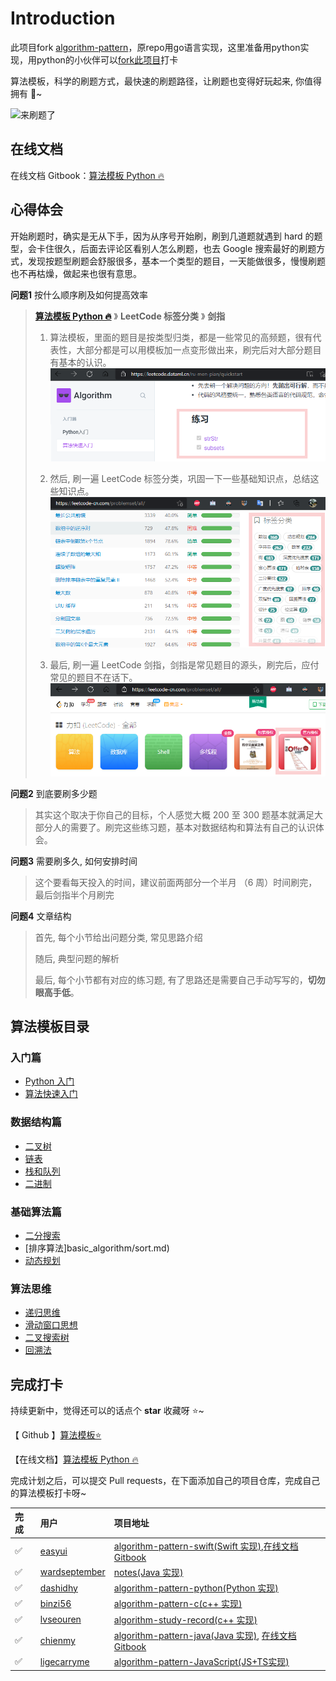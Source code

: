 # Introduction

此项目fork [algorithm-pattern](https://github.com/greyireland/algorithm-pattern)，原repo用go语言实现，这里准备用python实现，用python的小伙伴可以[fork此项目](https://github.com/dataml-cn/algorithm-pattern-python)打卡

算法模板，科学的刷题方式，最快速的刷题路径，让刷题也变得好玩起来, 你值得拥有 🐶~

![&#x6765;&#x5237;&#x9898;&#x4E86;](https://img.fuiboom.com/img/title.png)

## 在线文档
在线文档 Gitbook：[算法模板 Python 🔥](https://leetcode.dataml.cn/)

## 心得体会

开始刷题时，确实是无从下手，因为从序号开始刷，刷到几道题就遇到 hard 的题型，会卡住很久，后面去评论区看别人怎么刷题，也去 Google 搜索最好的刷题方式，发现按题型刷题会舒服很多，基本一个类型的题目，一天能做很多，慢慢刷题也不再枯燥，做起来也很有意思。

**问题1**  按什么顺序刷及如何提高效率
> **[算法模板 Python 🔥](https://leetcode.dataml.cn/)** 》 **LeetCode 标签分类** 》 **剑指**
> 
> 1. 算法模板，里面的题目是按类型归类，都是一些常见的高频题，很有代表性，大部分都是可以用模板加一点变形做出来，刷完后对大部分题目有基本的认识。
> ![&#x7EC3;&#x4E60;&#x9898;](./images/readme_pattern_quiz.png)
> 
> 2. 然后, 刷一遍 LeetCode 标签分类，巩固一下一些基础知识点，总结这些知识点。
> ![&#x63A2;&#x7D22;&#x5361;&#x7247;](./images/readme_pattern_type.png)
> 
> 3. 最后, 刷一遍 LeetCode 剑指，剑指是常见题目的源头，刷完后，应付常见的题目不在话下。
> ![&#x5251;&#x6307;offer](./images/readme_pattern_offer.png)
> 

**问题2**  到底要刷多少题
> 其实这个取决于你自己的目标，个人感觉大概 200 至 300 题基本就满足大部分人的需要了。刷完这些练习题，基本对数据结构和算法有自己的认识体会。

**问题3** 需要刷多久, 如何安排时间
> 这个要看每天投入的时间，建议前面两部分一个半月 （6 周）时间刷完，最后剑指半个月刷完

**问题4** 文章结构
> 首先, 每个小节给出问题分类, 常见思路介绍
> 
> 随后, 典型问题的解析
> 
> 最后, 每个小节都有对应的练习题, 有了思路还是需要自己手动写写的，**切勿眼高手低**。


## 算法模板目录

### 入门篇

* [Python 入门](introduction/python.md)
* [算法快速入门](introduction/quickstart.md)

### 数据结构篇

* [二叉树](data_structure/binary_tree.md)
* [链表](data_structure/linked_list.md)
* [栈和队列](data_structure/stack_queue.md)
* [二进制](data_structure/binary_op.md)

### 基础算法篇

* [二分搜索](basic_algorithm/binary_search.md)
* [排序算法]basic_algorithm/sort.md)
* [动态规划](basic_algorithm/dp.md)

### 算法思维

* [递归思维](advanced_algorithm/recursion.md)
* [滑动窗口思想](advanced_algorithm/slide_window.md)
* [二叉搜索树](advanced_algorithm/binary_search_tree.md)
* [回溯法](advanced_algorithm/backtrack.md)

## 完成打卡

持续更新中，觉得还可以的话点个 **star** 收藏呀 ⭐️~

【 Github 】[算法模板⭐️](https://github.com/dataml-cn/algorithm-pattern-python) 

【在线文档】[算法模板 Python 🔥](https://leetcode.dataml.cn/)

完成计划之后，可以提交 Pull requests，在下面添加自己的项目仓库，完成自己的算法模板打卡呀~

| 完成 | 用户 | 项目地址 |
| :--- | :--- | :--- |
| ✅ | [easyui](https://github.com/easyui/) | [algorithm-pattern-swift\(Swift 实现\)](https://github.com/easyui/algorithm-pattern-swift),[在线文档 Gitbook](https://zyj.gitbook.io/algorithm-pattern-swift/) |
| ✅ | [wardseptember](https://github.com/wardseptember) | [notes\(Java 实现\)](https://github.com/wardseptember/notes) |
| ✅ | [dashidhy](https://github.com/dashidhy) | [algorithm-pattern-python\(Python 实现\)](https://github.com/dashidhy/algorithm-pattern-python) |
| ✅ | [binzi56](https://github.com/binzi56) | [algorithm-pattern-c\(c++ 实现\)](https://github.com/binzi56/algorithm-pattern-c) |
| ✅ | [lvseouren](https://github.com/lvseouren) | [algorithm-study-record\(c++ 实现\)](https://github.com/lvseouren/algorithm-study-record) |
| ✅ | [chienmy](https://github.com/chienmy) | [algorithm-pattern-java\(Java 实现\)](https://github.com/chienmy/algorithm-pattern-java), [在线文档 Gitbook](https://chienmy.gitbook.io/algorithm-pattern-java/) |
| ✅ | [ligecarryme](https://github.com/ligecarryme) | [algorithm-pattern-JavaScript\(JS+TS实现\)](https://github.com/ligecarryme/algorithm-pattern-JavaScript) |

